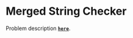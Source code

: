 # Merged String Checker
Problem description **[`here`](https://www.codewars.com/kata/54c9fcad28ec4c6e680011aa)**.
